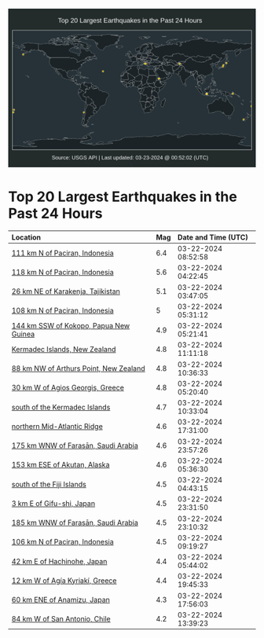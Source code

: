![Map](./map.png)

# Top 20 Largest Earthquakes in the Past 24 Hours

| Location | Mag | Date and Time (UTC) |
|:---|:---|:---|
| [111 km N of Paciran, Indonesia](https://earthquake.usgs.gov/earthquakes/eventpage/us6000mkfz) | 6.4 | 03-22-2024 08:52:58 |
| [118 km N of Paciran, Indonesia](https://earthquake.usgs.gov/earthquakes/eventpage/us6000mkej) | 5.6 | 03-22-2024 04:22:45 |
| [26 km NE of Karakenja, Tajikistan](https://earthquake.usgs.gov/earthquakes/eventpage/us6000mkeg) | 5.1 | 03-22-2024 03:47:05 |
| [108 km N of Paciran, Indonesia](https://earthquake.usgs.gov/earthquakes/eventpage/us6000mkf6) | 5 | 03-22-2024 05:31:12 |
| [144 km SSW of Kokopo, Papua New Guinea](https://earthquake.usgs.gov/earthquakes/eventpage/us6000mkf3) | 4.9 | 03-22-2024 05:21:41 |
| [Kermadec Islands, New Zealand](https://earthquake.usgs.gov/earthquakes/eventpage/us6000mkgv) | 4.8 | 03-22-2024 11:11:18 |
| [88 km NW of Arthurs Point, New Zealand](https://earthquake.usgs.gov/earthquakes/eventpage/us6000mkgs) | 4.8 | 03-22-2024 10:36:33 |
| [30 km W of Agios Georgis, Greece](https://earthquake.usgs.gov/earthquakes/eventpage/us6000mkf2) | 4.8 | 03-22-2024 05:20:40 |
| [south of the Kermadec Islands](https://earthquake.usgs.gov/earthquakes/eventpage/us6000mkgr) | 4.7 | 03-22-2024 10:33:04 |
| [northern Mid-Atlantic Ridge](https://earthquake.usgs.gov/earthquakes/eventpage/us6000mkk4) | 4.6 | 03-22-2024 17:31:00 |
| [175 km WNW of Farasān, Saudi Arabia](https://earthquake.usgs.gov/earthquakes/eventpage/us6000mkmh) | 4.6 | 03-22-2024 23:57:26 |
| [153 km ESE of Akutan, Alaska](https://earthquake.usgs.gov/earthquakes/eventpage/us6000mkf7) | 4.6 | 03-22-2024 05:36:30 |
| [south of the Fiji Islands](https://earthquake.usgs.gov/earthquakes/eventpage/us6000mker) | 4.5 | 03-22-2024 04:43:15 |
| [3 km E of Gifu-shi, Japan](https://earthquake.usgs.gov/earthquakes/eventpage/us6000mkmf) | 4.5 | 03-22-2024 23:31:50 |
| [185 km WNW of Farasān, Saudi Arabia](https://earthquake.usgs.gov/earthquakes/eventpage/us6000mkly) | 4.5 | 03-22-2024 23:10:32 |
| [106 km N of Paciran, Indonesia](https://earthquake.usgs.gov/earthquakes/eventpage/us6000mkgc) | 4.5 | 03-22-2024 09:19:27 |
| [42 km E of Hachinohe, Japan](https://earthquake.usgs.gov/earthquakes/eventpage/us6000mkfa) | 4.4 | 03-22-2024 05:44:02 |
| [12 km W of Agía Kyriakí, Greece](https://earthquake.usgs.gov/earthquakes/eventpage/us6000mkkw) | 4.4 | 03-22-2024 19:45:33 |
| [60 km ENE of Anamizu, Japan](https://earthquake.usgs.gov/earthquakes/eventpage/us6000mkk5) | 4.3 | 03-22-2024 17:56:03 |
| [84 km W of San Antonio, Chile](https://earthquake.usgs.gov/earthquakes/eventpage/us6000mkha) | 4.2 | 03-22-2024 13:39:23 |
